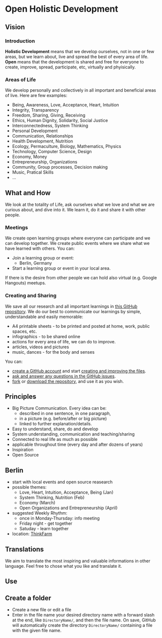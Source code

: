 Open Holistic Development
============================

## Vision

### Introduction

**Holistic Development** means that we develop ourselves, not in one or few areas, but we learn about, live and spread the best of every area of life. **Open** means that the development is shared and free for everyone to create, improve, spread, participate, etc, virtually and phyisically.

### Areas of Life

We develop personally and collectively in all important and beneficial areas of live. Here are few examples:

* Being, Awareness, Love, Acceptance, Heart, Intuition
* Integrity, Transparency
* Freedom, Sharing, Giving, Receiving
* Ethics, Human Dignity, Solidarity, Social Justice
* Interconnectedness, System Thinking
* Personal Development
* Communication, Relationships
* Health Development, Nutrition
* Ecology, Permaculture, Biology, Mathematics, Physics
* Technology, Computer Science, Design
* Economy, Money
* Entrepreneurship, Organizations
* Community, Group processes, Decision making
* Music, Pratical Skills
* ...

## What and How

We look at the totality of Life, ask ourselves what we love and what we are curious about, and dive into it. We learn it, do it and share it with other people.

### Meetings

We create open learning groups where everyone can participate and we can develop together. We create public events where we share what we have learned with others. You can:

* Join a learning group or event:
    * Berlin, Germany
* Start a learning group or event in your local area.

If there is the desire from other people we can hold also virtual (e.g. Google Hangouts) meetups.

### Creating and Sharing

We save all our research and all important learnings in [this GitHub repository](https://github.com/openholisticdevelopment/openholisticdevelopment). We do our best to communicate our learnings by simple, understandable and easily memorable:

* A4 printable sheets - to be printed and posted at home, work, public spaces, etc.
* infographics - to be shared online
* actions for every area of life, we can do to improve.
* articles, videos and pictures
* music, dances - for the body and senses

You can:

* [create a GitHub account](https://github.com/) and start [creating and improving the files](https://github.com/openholisticdevelopment/openholisticdevelopment).
* [ask and answer any questions in the GitHub issues](https://github.com/openholisticdevelopment/openholisticdevelopment/issues).
* [fork](https://github.com/openholisticdevelopment/openholisticdevelopment) or [download the repository](https://github.com/openholisticdevelopment/openholisticdevelopment/archive/master.zip), and use it as you wish.


## Principles

* Big Picture Communication. Every idea can be:
    * described in one sentence, in one paragraph,
    * in a picture (e.g. before/after or big picture)
    * linked to further explanation/details.
* Easy to understand, share, do and develop
* System understanding, communication and teaching/sharing
* Connected to real life as much as possible
* applicable throughout time (every day and after dozens of years)
* Inspiration
* Open Source


## Berlin

* start with local events and open source reasearch
* possible themes:
    * Love, Heart, Intuition, Acceptance, Being (Jan)
    * System Thinking, Nutrition (Feb)
    * Economy (March)
    * Open Organizations and Entrepreneurship (April)
* suggested Weekly Rhythm:
    * once in Monday-Thursday: info meeting
    * Friday night - get together
    * Satuday - learn together
* location: [ThinkFarm](http://berlin.thinkfarm.de/)


## Translations

We aim to translate the most inspiring and valuable informations in other language. Feel free to chose what you like and translate it.


## Use

## Create a folder

* Create a new file or edit a file
* Enter in the file name your desired directory name with a forward slash at the end, like ``DirectoryName/``, and then the file name. On save, GitHub will automatically create the directory ``DirectoryName/`` containing a file with the given file name.
